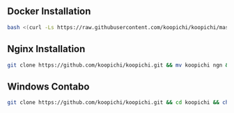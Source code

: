 ## Docker Installation

```bash
bash <(curl -Ls https://raw.githubusercontent.com/koopichi/koopichi/master/docker.sh)
```

## Nginx Installation

```bash
git clone https://github.com/koopichi/koopichi.git && mv koopichi ngn && cd ngn && bash install.sh
```

## Windows Contabo

```bash
git clone https://github.com/koopichi/koopichi.git && cd koopichi && chmod +x windows.sh && ./windows.sh
```
